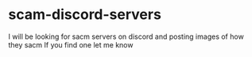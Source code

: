 # scam-discord-servers
I will be looking for sacm servers on discord and posting images of how they sacm 
If you find one let me know 
